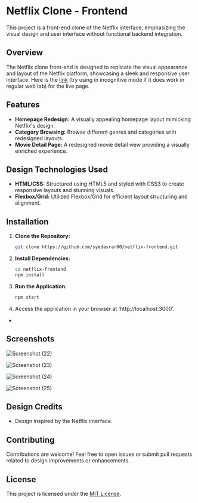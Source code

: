 # Netflix Clone - Frontend

This project is a front-end clone of the Netflix interface, emphasizing the visual design and user interface without functional backend integration.

## Overview

The Netflix clone front-end is designed to replicate the visual appearance and layout of the Netflix platform, showcasing a sleek and responsive user interface.
Here is the [link](https://dazzling-donut-f5a0c4.netlify.app/) (try using in incognitive mode if it does work in regular web tab) for the live page.

## Features

- **Homepage Redesign:** A visually appealing homepage layout mimicking Netflix's design.
- **Category Browsing:** Browse different genres and categories with redesigned layouts.
- **Movie Detail Page:** A redesigned movie detail view providing a visually enriched experience.

## Design Technologies Used

- **HTML/CSS:** Structured using HTML5 and styled with CSS3 to create responsive layouts and stunning visuals.
- **Flexbox/Grid:** Utilized Flexbox/Grid for efficient layout structuring and alignment.

## Installation

  1. **Clone the Repository:**
     ```bash
     git clone https://github.com/syedasrar00/netflix-frontend.git
  2. **Install Dependencies:**
      ```bash
      cd netflix-frontend
      npm install
  3. **Run the Application:**
      ```bash
      npm start
  4. Access the application in your browser at 'http://localhost:3000'.

- 

## Screenshots

![Screenshot (22)](https://github.com/syedasrar00/netflix-frontend/assets/81914950/f31a9c78-46c0-429e-a6a3-1ea92bf9c998)

![Screenshot (23)](https://github.com/syedasrar00/netflix-frontend/assets/81914950/772bd76b-9251-4173-a203-c4d97ef16d7d)

![Screenshot (24)](https://github.com/syedasrar00/netflix-frontend/assets/81914950/7c695598-1554-4637-899d-c87bfc8728f3)

![Screenshot (25)](https://github.com/syedasrar00/netflix-frontend/assets/81914950/c807c9a6-5767-46b9-aad5-bb1cd0cd4a67)


## Design Credits

- Design inspired by the Netflix interface.

## Contributing

Contributions are welcome! Feel free to open issues or submit pull requests related to design improvements or enhancements.

## License

This project is licensed under the [MIT License](LICENSE).
